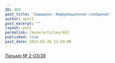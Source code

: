 ```yaml
---
ID: 463
post_title: 'Защищено: Информационное сообщение'
author: apsrt
post_excerpt: ""
layout: post
permalink: /base/articles/463
published: true
post_date: 2013-02-26 12:59:00
---
```

<a href="http://www.apsrt.ru/docs/fr45.rtf"><span style="text-decoration:underline;">Письмо № 2-03/39</span></a>